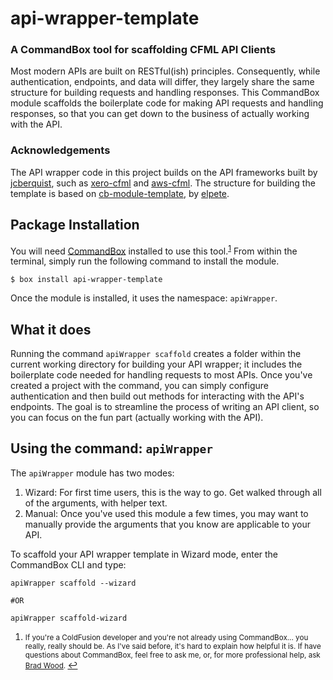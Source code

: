# api-wrapper-template
### A CommandBox tool for scaffolding CFML API Clients
Most modern APIs are built on RESTful(ish) principles. Consequently, while authentication, endpoints, and data will differ, they largely share the same structure for building requests and handling responses. This CommandBox module scaffolds the boilerplate code for making API requests and handling responses, so that you can get down to the business of actually working with the API.

### Acknowledgements

The API wrapper code in this project builds on the API frameworks built by [jcberquist](https://github.com/jcberquist), such as [xero-cfml](https://github.com/jcberquist/xero-cfml) and [aws-cfml](https://github.com/jcberquist/aws-cfml). The structure for building the template is based on [cb-module-template](https://github.com/elpete/cb-module-template), by [elpete](https://github.com/elpete).

## Package Installation

You will need [CommandBox](https://www.ortussolutions.com/products/commandbox) installed to use this tool.<sup id="a1">[1](#f1)</sup> From within the terminal, simply run the following command to install the module.
```
$ box install api-wrapper-template
```

Once the module is installed, it uses the namespace: `apiWrapper`.

## What it does

Running the command `apiWrapper scaffold` creates a folder within the current working directory for building your API wrapper; it includes the boilerplate code needed for handling requests to most APIs. Once you've created a project with the command, you can simply configure authentication and then build out methods for interacting with the API's endpoints. The goal is to streamline the process of writing an API client, so you can focus on the fun part (actually working with the API).

## Using the command: `apiWrapper`

The `apiWrapper` module has two modes:

1. Wizard: For first time users, this is the way to go. Get walked through all of the arguments, with helper text.
2. Manual: Once you've used this module a few times, you may want to manually provide the arguments that you know are applicable to your API.

To scaffold your API wrapper template in Wizard mode, enter the CommandBox CLI and type:
```
apiWrapper scaffold --wizard

#OR

apiWrapper scaffold-wizard
```

1. <small id="f1"> If you're a ColdFusion developer and you're not already using CommandBox... you really, really should be. As I've said before, it's hard to explain how helpful it is. If have questions about CommandBox, feel free to ask me, or, for more professional help, ask [Brad Wood](https://twitter.com/bdw429s). </small> [↩](#a1) 